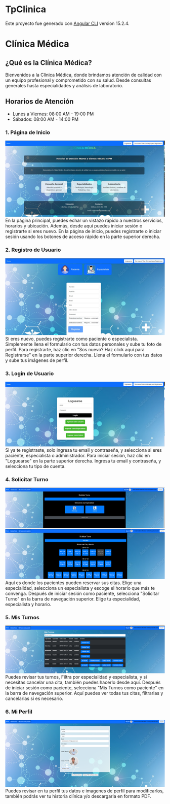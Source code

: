 # TpClinica

Este proyecto fue generado con [Angular CLI](https://github.com/angular/angular-cli) version 15.2.4.

# Clínica Médica

## ¿Qué es la Clínica Médica?
Bienvenidos a la Clínica Médica, donde brindamos atención de calidad con un equipo profesional y comprometido con su salud. Desde consultas generales hasta especialidades y análisis de laboratorio.

## Horarios de Atención
- Lunes a Viernes: 08:00 AM - 19:00 PM
- Sábados: 08:00 AM - 14:00 PM

### 1. Página de Inicio
![Página de Inicio](./src/assets/FotoReadme1.jpg)
En la página principal, puedes echar un vistazo rápido a nuestros servicios, horarios y ubicación. Además, desde aquí puedes iniciar sesión o registrarte si eres nuevo.
En la página de inicio, puedes registrarte o iniciar sesión usando los botones de acceso rápido en la parte superior derecha.

### 2. Registro de Usuario
![Registro de Usuario](./src/assets/FotoReadme2.jpg)
Si eres nuevo, puedes registrarte como paciente o especialista. Simplemente llena el formulario con tus datos personales y sube tu foto de perfil.
Para registrarte, haz clic en "Sos nuevo? Haz click aquí para Registrarse" en la parte superior derecha. Llena el formulario con tus datos y sube tus imágenes de perfil.


### 3. Login de Usuario
![Login de Usuario](./src/assets/FotoReadme3.jpg)
Si ya te registraste, solo ingresa tu email y contraseña, y selecciona si eres paciente, especialista o administrador. 
Para iniciar sesión, haz clic en "Loguearse" en la parte superior derecha. Ingresa tu email y contraseña, y selecciona tu tipo de cuenta.

### 4. Solicitar Turno
![Solicitar Turno](./src/assets/FotoReadme4.jpg)
![Solicitar Turno](./src/assets/FotoReadme5.jpg)
Aquí es donde los pacientes pueden reservar sus citas. Elige una especialidad, selecciona un especialista y escoge el horario que más te convenga.
Después de iniciar sesión como paciente, selecciona "Solicitar Turno" en la barra de navegación superior. Elige tu especialidad, especialista y horario.

### 5. Mis Turnos
![Mis Turnos](./src/assets/FotoReadme6.jpg)
Puedes revisar tus turnos, Filtra por especialidad y especialista, y si necesitas cancelar una cita, también puedes hacerlo desde aquí.
Después de iniciar sesión como paciente, selecciona "Mis Turnos como paciente" en la barra de navegación superior. Aquí puedes ver todas tus citas, filtrarlas y cancelarlas si es necesario.

### 6. Mi Perfil
![Mis Turnos](./src/assets/FotoReadme7.jpg)
Puedes revisar en tu perfil tus datos e imagenes de perfil para modificarlos, también podrás ver tu historia clínica y/o descargarla en formato PDF.

